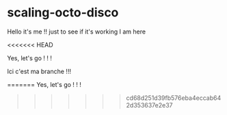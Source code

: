 # scaling-octo-disco


Hello it's me !! just to see if it's working
I am here

<<<<<<< HEAD

Yes, let's go ! ! !

Ici c'est ma branche !!!

=======
Yes, let's go ! ! !
>>>>>>> cd68d251d39fb576eba4eccab642d353637e2e37
